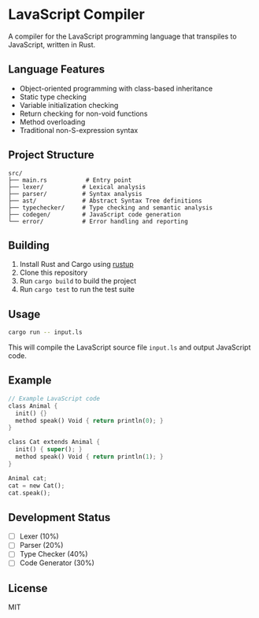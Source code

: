 # LavaScript Compiler

A compiler for the LavaScript programming language that transpiles to JavaScript, written in Rust.

## Language Features

- Object-oriented programming with class-based inheritance
- Static type checking
- Variable initialization checking
- Return checking for non-void functions
- Method overloading
- Traditional non-S-expression syntax

## Project Structure

```
src/
├── main.rs           # Entry point
├── lexer/           # Lexical analysis
├── parser/          # Syntax analysis
├── ast/             # Abstract Syntax Tree definitions
├── typechecker/     # Type checking and semantic analysis
├── codegen/         # JavaScript code generation
└── error/           # Error handling and reporting
```

## Building

1. Install Rust and Cargo using [rustup](https://rustup.rs/)
2. Clone this repository
3. Run `cargo build` to build the project
4. Run `cargo test` to run the test suite

## Usage

```bash
cargo run -- input.ls
```

This will compile the LavaScript source file `input.ls` and output JavaScript code.

## Example

```rust
// Example LavaScript code
class Animal {
  init() {}
  method speak() Void { return println(0); }
}

class Cat extends Animal {
  init() { super(); }
  method speak() Void { return println(1); }
}

Animal cat;
cat = new Cat();
cat.speak();
```

## Development Status

- [ ] Lexer (10%)
- [ ] Parser (20%)
- [ ] Type Checker (40%)
- [ ] Code Generator (30%)

## License

MIT
